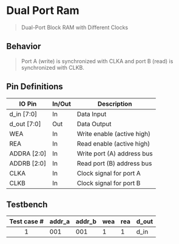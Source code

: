 # Dual Port Ram

> Dual-Port Block RAM with Different Clocks

## Behavior

> Port A (write) is synchronized with CLKA and port B (read) is synchronized with CLKB.

## Pin Definitions

| IO Pin      | In/Out | Description                |
| ----------- | ------ | -------------------------- |
| d_in [7:0]  | In     | Data Input                 |
| d_out [7:0] | Out    | Data Output                |
| WEA         | In     | Write enable (active high) |
| REA         | In     | Read enable (active high)  |
| ADDRA [2:0] | In     | Write port (A) address bus |
| ADDRB [2:0] | In     | Read port (B) address bus  |
| CLKA        | In     | Clock signal for port A    |
| CLKB        | In     | Clock signal for port B    |

## Testbench

| Test case # | addr_a | addr_b | wea | rea | d_out |
| :---------: | ------ | ------ | --- | --- | ----- |
|      1      | 001    | 001    | 1   | 1   | d_in  |
